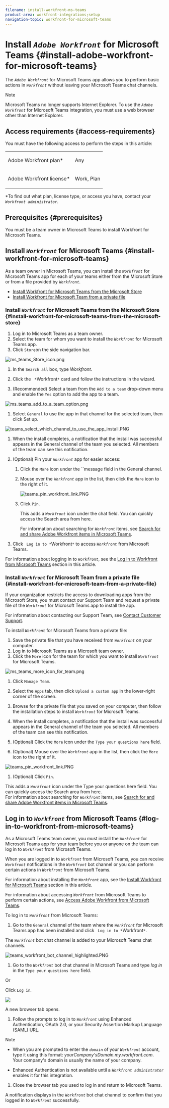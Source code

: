 ```yaml
---
filename: install-workfront-ms-teams
product-area: workfront-integrations;setup
navigation-topic: workfront-for-microsoft-teams
---
```




# Install *`Adobe Workfront`* for Microsoft Teams {#install-adobe-workfront-for-microsoft-teams}

The *`Adobe Workfront`* for Microsoft Teams app allows you to perform basic actions in *`Workfront`* without leaving your Microsoft Teams chat channels.


>[!NOTE]
>
>Microsoft Teams no longer supports Internet Explorer. To use the *`Adobe Workfront`* for Microsoft Teams integration, you must use a web browser other than Internet Explorer.





## Access requirements {#access-requirements}

You must have the following access to perform the steps in this article:

<table style="width: 100%;margin-left: 0;margin-right: auto;mc-table-style: url('../../Resources/TableStyles/TableStyle-List-options-in-steps.css');" class="TableStyle-TableStyle-List-options-in-steps" cellspacing="0"> 
 <col class="TableStyle-TableStyle-List-options-in-steps-Column-Column1"> 
 <col class="TableStyle-TableStyle-List-options-in-steps-Column-Column2"> 
 <tbody> 
  <tr class="TableStyle-TableStyle-List-options-in-steps-Body-LightGray"> 
   <td class="TableStyle-TableStyle-List-options-in-steps-BodyE-Column1-LightGray" role="rowheader"><span class="mc-variable WFVariables.FullProdNameWF variable varname">Adobe Workfront</span> plan*</td> 
   <td class="TableStyle-TableStyle-List-options-in-steps-BodyD-Column2-LightGray"> <p>Any</p> </td> 
  </tr> 
  <tr class="TableStyle-TableStyle-List-options-in-steps-Body-MediumGray"> 
   <td class="TableStyle-TableStyle-List-options-in-steps-BodyB-Column1-MediumGray" role="rowheader"><span class="mc-variable WFVariables.FullProdNameWF variable varname">Adobe Workfront</span> license*</td> 
   <td class="TableStyle-TableStyle-List-options-in-steps-BodyA-Column2-MediumGray"> <p>Work, Plan</p> </td> 
  </tr> 
 </tbody> 
</table>

&#42;To find out what plan, license type, or access you have, contact your *`Workfront administrator`*.


## Prerequisites {#prerequisites}

You must be a team owner in Microsoft Teams to install Workfront for Microsoft Teams.


## Install *`Workfront`* for Microsoft Teams {#install-workfront-for-microsoft-teams}

As a team owner in Microsoft Teams, you can install the *`Workfront`* for Microsoft Teams app for each of your teams either from the Microsoft Store or from a file provided by *`Workfront`*.



* [Install Workfront for Microsoft Teams from the Microsoft Store](#installing-from-ms-store) 
* [Install Workfront for Microsoft Team from a private file](#installing-from-a-private-file) 




### Install *`Workfront`* for Microsoft Teams from the Microsoft Store  {#install-workfront-for-microsoft-teams-from-the-microsoft-store}




1. Log in to Microsoft Teams as a team owner.
1.  Select the team for whom you want to install the *`Workfront`* for Microsoft Teams app.&nbsp; 
1.   Click `Store`on the side navigation bar.  



   ![ms_teams_Store_icon.png](assets/ms-teams-store-icon-319x809.png)



1.  In the `Search all` box, type *Workfront*.  

1. Click the ` *`Workfront`*` card and follow the instructions in the wizard.
1.   (Recommended) Select a team from the `Add to a team` drop-down menu and enable the `Yes` option to add the app to a team.  



   ![ms_teams_add_to_a_team_option.png](assets/ms-teams-add-to-a-team-option-350x122.png)   


1.   Select `General` to use the app in that channel for the selected team, then click Set up.  



   ![teams_select_which_channel_to_use_the_app_install.PNG](assets/teams-select-which-channel-to-use-the-app-install-350x330.png)   


1.  When the install completes,&nbsp;a notification that the install was successful appears in the General channel of the team you selected. All members of the team can see this notification.
1. (Optional) Pin your *`Workfront`* app for easier access: 
    
    
    1. Click the `More` icon under the ``message&nbsp;field in the General channel.
    
    1. Mouse over the *`Workfront`* app in the list, then click the `More` icon to the right of it.  

    
    
       ![teams_pin_workfront_link.PNG](assets/teams-pin-workfront-link-350x80.png)    
    

    
    1. Click `Pin`.  

    
    
       This adds a *`Workfront`* icon under the chat field. You can quickly access the Search area from here.  

    
    
       For information about searching for *`Workfront`* items, see [Search for and share Adobe Workfront items in Microsoft Teams](search-for-and-share-wf-items-in-ms-teams.md).
    
    
    

1.  Click ` Log in to *`Workfront`*` to access *`Workfront`* from Microsoft Teams.  



   For information about logging in to *`Workfront`*, see the [Log in to Workfront from Microsoft Teams](#logging-in-to-workfront) section in this article.&nbsp;





### Install *`Workfront`* for Microsoft Team from a private file {#install-workfront-for-microsoft-team-from-a-private-file}

If your organization restricts the access to downloading apps from the Microsoft Store, you must contact our Support Team and request a private file of the *`Workfront`* for Microsoft Teams app to install the app.   



For information about contacting our Support Team, see [Contact Customer Support](contact-customer-support.md).


To install *`Workfront`* for Microsoft Teams from a private file:



1. Save the private file that you have received from *`Workfront`* on your computer.
1. Log in to Microsoft Teams as a Microsoft team owner.
1.  Click the `More` icon for the team for which you want to install *`Workfront`* for Microsoft Teams.  



   ![ms_teams_more_icon_for_team.png](assets/ms-teams-more-icon-for-team-350x177.png)



1. Click `Manage Team`.&nbsp;
1. Select the `Apps` tab, then click `Upload a custom app` in the lower-right corner of the screen.&nbsp;

1. Browse for the private file that you saved on your computer, then follow the installation steps to install *`Workfront`* for Microsoft Teams.
1.  When the install completes, a notification that the install was successful appears in the General channel of the team you selected. All members of the team can see this notification.
1. (Optional) Click the `More` icon under the `Type your questions here` field.

1.  (Optional) Mouse over the *`Workfront`* app in the list, then click the `More` icon to the right of it.  



   ![teams_pin_workfront_link.PNG](assets/teams-pin-workfront-link-350x80.png)



1.  (Optional) Click `Pin`.  



   This adds a *`Workfront`* icon under the Type your questions here field. You can quickly access the Search area from here.  
   For information about searching for *`Workfront`* items, see [Search for and share Adobe Workfront items in Microsoft Teams](search-for-and-share-wf-items-in-ms-teams.md).





## Log in to *`Workfront`* from Microsoft Teams {#log-in-to-workfront-from-microsoft-teams}

As a Microsoft Teams team owner, you must install the *`Workfront`* for Microsoft Teams app for your team before you or anyone on the team can log in to *`Workfront`* from Microsoft Teams.


When you are logged in to *`Workfront`* from Microsoft Teams, you can receive *`Workfront`* notifications in the *`Workfront`* bot channel or you can perform certain actions in *`Workfront`* from Microsoft Teams.&nbsp;


For information about installing the *`Workfront`* app, see the [Install Workfront for Microsoft Teams](#installing-workfront-for-ms-teams) section in this article.


For information about accessing *`Workfront`* from Microsoft Teams to perform certain actions, see [Access Adobe Workfront from Microsoft Teams](access-workfront-from-ms-teams.md).


To log in to *`Workfront`* from Microsoft Teams:



1.  Go to the `General` channel of the team where the *`Workfront`* for Microsoft Teams app has been installed and click ` Log in to *`Workfront`*`.  



   The *`Workfront`* bot chat channel is added to your Microsoft Teams chat channels.  



   ![teams_workfront_bot_channel_highlighted.PNG](assets/teams-workfront-bot-channel-highlighted-350x220.png)



1.   Go to the *`Workfront`* bot chat channel in Microsoft Teams and type *log in* in the `Type your questions here` field.  



   Or  



   Click `Log in`.


   ![](assets/ms-teams-log-in-prompt-with-4-tabs-350x139.png)   



   A new browser tab opens. 

1.  Follow the prompts to log in to *`Workfront`* using Enhanced Authentication, OAuth 2.0, or your Security Assertion Markup Language (SAML) URL.


   >[!NOTE]
   >
   >
   >    
   >    
   >    * When you are prompted to enter the *`domain`* of your *`Workfront`* account, type it using this format: *yourCompany'sDomain.my.workfront.com*. Your company's domain is usually the name of your company.
   >    
   >    * Enhanced Authentication is not available until a *`Workfront administrator`* enables it for this integration. 
   >    
   >    




1.  Close the browser tab you used to log in and return to Microsoft Teams.  



   A notification displays in the *`Workfront`* bot chat channel to confirm that you logged in to *`Workfront`* successfully.




